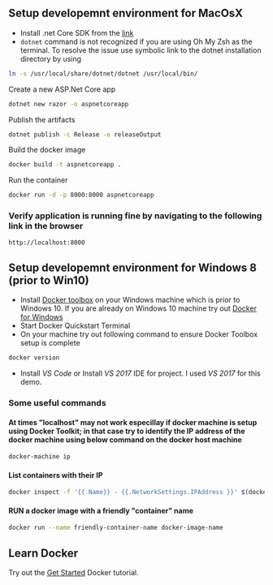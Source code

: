 ## Setup developemnt environment for MacOsX
- Install .net Core SDK from the [link](https://www.microsoft.com/net/core#macos)
- `dotnet` command is not recognized if you are using Oh My Zsh as the terminal. To resolve the issue use symbolic link to the dotnet installation directory by using 
```bash
ln -s /usr/local/share/dotnet/dotnet /usr/local/bin/
```

Create a new ASP.Net Core app
```bash
dotnet new razor -o aspnetcoreapp
```

Publish the artifacts
```bash
dotnet publish -c Release -o releaseOutput
```
Build the docker image
```bash 
docker build -t aspnetcoreapp .
```

Run the container 
```bash
docker run -d -p 8000:8000 aspnetcoreapp
```

### Verify application is running fine by navigating to the following link in the browser
`http://localhost:8000`

## Setup developemnt environment for Windows 8 (prior to Win10)
- Install [Docker toolbox](https://docs.docker.com/toolbox/toolbox_install_windows/) on your Windows machine which is prior to Windows 10. If you are already on Windows 10 machine try out [Docker for Windows](https://docs.docker.com/docker-for-windows/)
- Start Docker Quickstart Terminal
- On your machine try out following command to ensure Docker Toolbox setup is complete
```cmd
docker version
```
- Install *_VS Code_* or Install *_VS 2017_* IDE for project. I used *_VS 2017_* for this demo. 

### Some useful commands

#### At times "localhost" may not work especillay if docker machine is setup using Docker Toolkit; in that case try to identify the IP address of the docker machine using below command on the docker host machine
```bash
docker-machine ip
```

#### List containers with their IP
```bash
docker inspect -f '{{.Name}} - {{.NetworkSettings.IPAddress }}' $(docker ps -aq)
```

#### RUN a docker image with a friendly "container" name
```bash
docker run --name friendly-container-name docker-image-name
```
## Learn Docker
Try out the [Get Started](https://docs.docker.com/get-started/) Docker tutorial. 
